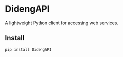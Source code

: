 # DidengAPI

A lightweight Python client for accessing web services.

## Install

```bash
pip install DidengAPI
```